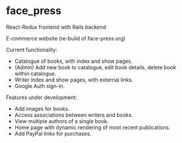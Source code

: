 # face_press

React-Redux frontend with Rails backend

E-commerce website (re-build of face-press.org)

Current functionality:

- Catalogue of books, with index and show pages.
- (Admin) Add new book to catalogue, edit book details, delete book within catalogue.
- Writer index and show pages, with external links.
- Google Auth sign-in.

Features under development:

- Add images for books.
- Access associations between writers and books.
- View multiple authors of a single book.
- Home page with dynamic rendering of most recent publications.
- Add PayPal links for purchases.
